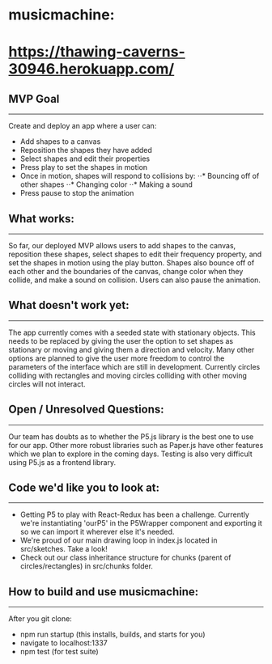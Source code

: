 # musicmachine:
https://thawing-caverns-30946.herokuapp.com/
======

## MVP Goal
------
Create and deploy an app where a user can:
* Add shapes to a canvas
* Reposition the shapes they have added
* Select shapes and edit their properties
* Press play to set the shapes in motion
* Once in motion, shapes will respond to collisions by:
⋅⋅* Bouncing off of other shapes
⋅⋅* Changing color
⋅⋅* Making a sound
* Press pause to stop the animation

## What works:
------
So far, our deployed MVP allows users to add shapes to the canvas, reposition these shapes, select shapes to edit their frequency property, and set the shapes in motion using the play button. Shapes also bounce off of each other and the boundaries of the canvas, change color when they collide, and make a sound on collision. Users can also pause the animation.

## What doesn't work yet:
------
The app currently comes with a seeded state with stationary objects. This needs to be replaced by giving the user the option to set shapes as  stationary or moving and giving them a direction and velocity. Many other options are planned to give the user more freedom to control the parameters of the interface which are still in development. Currently circles colliding with rectangles and moving circles colliding with other moving circles will not interact.

## Open / Unresolved Questions:
------
Our team has doubts as to whether the P5.js library is the best one to use for our app. Other more robust libraries such as Paper.js have other features which we plan to explore in the coming days. Testing is also very difficult using P5.js as a frontend library.

## Code we'd like you to look at:
------
* Getting P5 to play with React-Redux has been a challenge. Currently we're instantiating 'ourP5' in the P5Wrapper component and exporting it so we can import it wherever else it's needed.
* We're proud of our main drawing loop in index.js located in src/sketches. Take a look!
* Check out our class inheritance structure for chunks (parent of circles/rectangles) in src/chunks folder.

## How to build and use musicmachine:
------
After you git clone:
* npm run startup (this installs, builds, and starts for you)
* navigate to localhost:1337
* npm test (for test suite)
